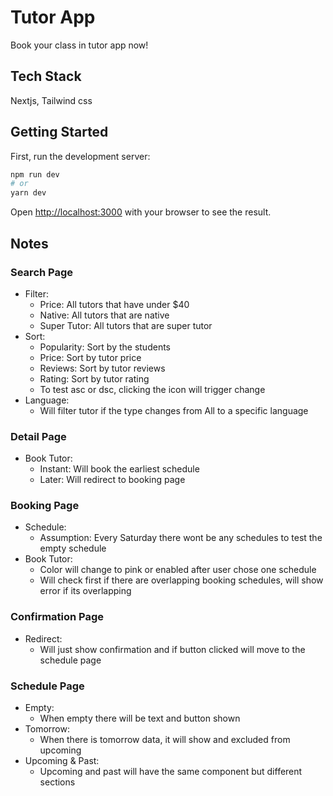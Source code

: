 # Tutor App
Book your class in tutor app now!

## Tech Stack
Nextjs, Tailwind css

## Getting Started

First, run the development server:

```bash
npm run dev
# or
yarn dev

```

Open [http://localhost:3000](http://localhost:3000) with your browser to see the result.

## Notes
### Search Page
- Filter:
    - Price: All tutors that have under $40
    - Native: All tutors that are native
    - Super Tutor: All tutors that are super tutor
- Sort:
    - Popularity: Sort by the students
    - Price: Sort by tutor price
    - Reviews: Sort by tutor reviews
    - Rating: Sort by tutor rating
    - To test asc or dsc, clicking the icon will trigger change
- Language:
    - Will filter tutor if the type changes from All to a specific language

### Detail Page
- Book Tutor:
    - Instant: Will book the earliest schedule
    - Later: Will redirect to booking page

### Booking Page
- Schedule: 
    - Assumption: Every Saturday there wont be any schedules to test the empty schedule
- Book Tutor:
    - Color will change to pink or enabled after user chose one schedule
    - Will check first if there are overlapping booking schedules, will show error if its overlapping

### Confirmation Page
- Redirect:
    - Will just show confirmation and if button clicked will move to the schedule page

### Schedule Page
- Empty:
    - When empty there will be text and button shown
- Tomorrow:
    - When there is tomorrow data, it will show and excluded from upcoming
- Upcoming & Past:
    - Upcoming and past will have the same component but different sections






